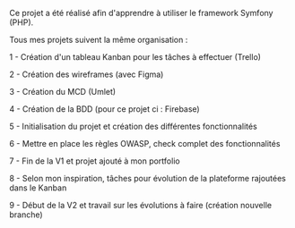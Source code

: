 Ce projet a été réalisé afin d'apprendre à utiliser le framework Symfony (PHP).

Tous mes projets suivent la même organisation :

1 - Création d'un tableau Kanban pour les tâches à effectuer (Trello)

2 - Création des wireframes (avec Figma)

3 - Création du MCD (Umlet)

4 - Création de la BDD (pour ce projet ci : Firebase)

5 - Initialisation du projet et création des différentes fonctionnalités

6 - Mettre en place les règles OWASP, check complet des fonctionnalités

7 - Fin de la V1 et projet ajouté à mon portfolio

8 - Selon mon inspiration, tâches pour évolution de la plateforme rajoutées dans le Kanban

9 - Début de la V2 et travail sur les évolutions à faire (création nouvelle branche)
